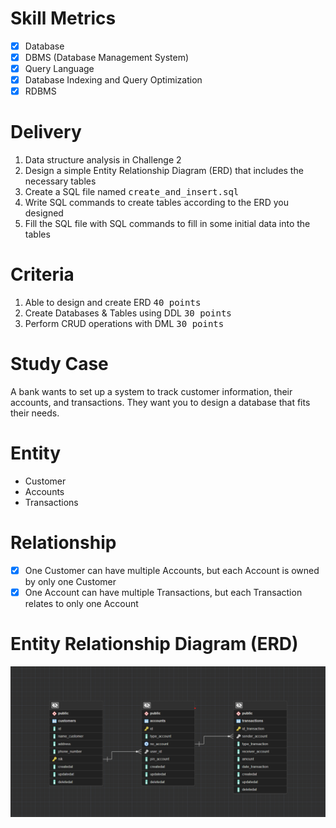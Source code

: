
# Skill Metrics

- [x] Database
- [x] DBMS (Database Management System)
- [x] Query Language
- [x] Database Indexing and Query Optimization
- [x] RDBMS

# Delivery

1. Data structure analysis in Challenge 2
2. Design a simple Entity Relationship Diagram (ERD) that includes the necessary tables 
3. Create a SQL file named <kbd> create_and_insert.sql </kbd> 
4. Write SQL commands to create tables according to the ERD you designed 
5. Fill the SQL file with SQL commands to fill in some initial data into the tables 

# Criteria

1. Able to design and create ERD <kbd> 40 points </kbd>
2. Create Databases & Tables using DDL <kbd> 30 points </kbd>
3. Perform CRUD operations with DML <kbd> 30 points </kbd>

# Study Case

A bank wants to set up a system to track customer information, their accounts, and transactions. They want you to design a database that fits their needs.

# Entity

- Customer
- Accounts
- Transactions

# Relationship

- [x] One Customer can have multiple Accounts, but each Account is owned by only one Customer 
- [x] One Account can have multiple Transactions, but each Transaction relates to only one Account

# Entity Relationship Diagram (ERD)

![App Screenshot](bank.png)

